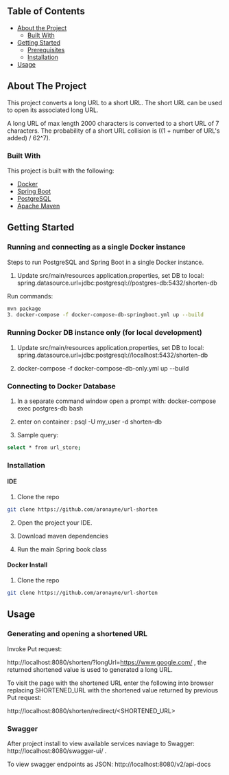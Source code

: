 
## Table of Contents

* [About the Project](#about-the-project)
  * [Built With](#built-with)
* [Getting Started](#getting-started)
  * [Prerequisites](#prerequisites)
  * [Installation](#installation)
* [Usage](#usage)



<!-- ABOUT THE PROJECT -->
## About The Project

This project converts a long URL to a short URL. The short URL can be used to open its associated long URL.


A long URL of max length 2000 characters is converted to a short URL of 7 characters. The probability of a short URL collision is ((1 + number of URL's added) / 62^7).


### Built With

This project is built with the following:

* [Docker](https://www.docker.com/)
* [Spring Boot](https://spring.io/projects/spring-boot)
* [PostgreSQL](https://www.postgresql.org/)
* [Apache Maven](https://maven.apache.org/)

## Getting Started

### Running and connecting as a single Docker instance

Steps to run PostgreSQL and Spring Boot in a single Docker instance.

1. Update src/main/resources application.properties, set DB to local: spring.datasource.url=jdbc:postgresql://postgres-db:5432/shorten-db

Run commands:
```sh
mvn package
3. docker-compose -f docker-compose-db-springboot.yml up --build
```

### Running Docker DB instance only (for local development)

1. Update src/main/resources application.properties, set DB to local: spring.datasource.url=jdbc:postgresql://localhost:5432/shorten-db

3. docker-compose -f docker-compose-db-only.yml up --build

### Connecting to Docker Database

1. In a separate command window open a prompt with: docker-compose exec postgres-db bash

2. enter on container : psql -U my_user -d shorten-db

3. Sample query: 
```sh
select * from url_store;
```

### Installation

#### IDE

1. Clone the repo
```sh
git clone https://github.com/aronayne/url-shorten
```
2. Open the project your IDE.

4. Download maven dependencies

4. Run the main Spring book class


#### Docker Install

1. Clone the repo
```sh
git clone https://github.com/aronayne/url-shorten
```

<!-- 2. Run commands:
```sh
mvn package
docker build -t url-shorten/url-shorten-docker .
docker run -p 8080:8080 url-shorten/url-shorten-docker
```
 -->
## Usage

### Generating and opening a shortened URL

Invoke Put request:

http://localhost:8080/shorten/?longUrl=https://www.google.com/ , the returned shortened value is used to generated a long URL.

To visit the page with the shortened URL enter the following into browser replacing SHORTENED_URL with the shortened value returned by previous Put request:

http://localhost:8080/shorten/redirect/<SHORTENED_URL>

### Swagger

After project install to view available services naviage to Swagger: 
http://localhost:8080/swagger-ui/ . 

To view swagger endpoints as JSON: http://localhost:8080/v2/api-docs





